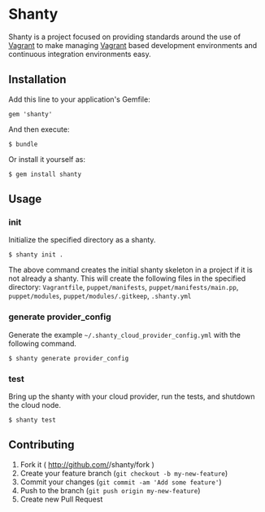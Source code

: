 # Shanty

Shanty is a project focused on providing standards around the use of
[Vagrant](http://www.vagrantup.com/) to make managing
[Vagrant](http://www.vagrantup.com/) based development environments and
continuous integration environments easy.

## Installation

Add this line to your application's Gemfile:

    gem 'shanty'

And then execute:

    $ bundle

Or install it yourself as:

    $ gem install shanty

## Usage

### init

Initialize the specified directory as a shanty. 

    $ shanty init .

The above command creates the initial shanty skeleton in a project if it is
not already a shanty. This will create the following files in the specified
directory: `Vagrantfile`, `puppet/manifests`, `puppet/manifests/main.pp`,
`puppet/modules`, `puppet/modules/.gitkeep`, `.shanty.yml`

### generate provider_config

Generate the example `~/.shanty_cloud_provider_config.yml` with the following command.

    $ shanty generate provider_config

### test

Bring up the shanty with your cloud provider, run the tests, and shutdown the
cloud node.

    $ shanty test

## Contributing

1. Fork it ( http://github.com/<my-github-username>/shanty/fork )
2. Create your feature branch (`git checkout -b my-new-feature`)
3. Commit your changes (`git commit -am 'Add some feature'`)
4. Push to the branch (`git push origin my-new-feature`)
5. Create new Pull Request
